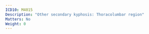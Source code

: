 ```yaml
---
ICD10: M4015
Description: "Other secondary kyphosis: Thoracolumbar region"
Matters: No
Weight: 0
---
```

